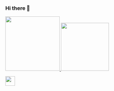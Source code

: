 ### Hi there 👋

<div>
  <a href="[https://github.com/BiancaF16](https://github.com/BiancaF16)"> 
  <img height="170em" src="https://github-readme-stats.vercel.app/api?username=BiancaF16&show_icons=true&theme=dracula&include_all_commits=true&count_private=true"/>
  <img height="150em" src="https://github-readme-stats.vercel.app/api/top-langs/?username=BiancaF16&layout=compact&langs_count=16&theme=dracula"/>
</div>
  
<a href="bibi.florencio24@gmail.com"> <img height="30em" src="https://img.shields.io/badge/Gmail-D14836?style=for-the-badge&logo=gmail&logoColor=white"/></a>
